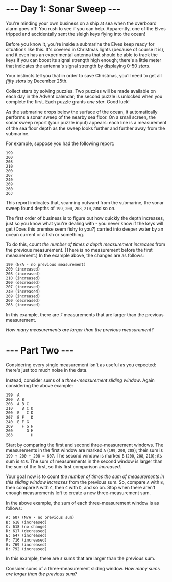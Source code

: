 ﻿# --- Day 1: Sonar Sweep ---

You're minding your own business on a ship at sea when the overboard alarm goes off! You rush to see if you can help. Apparently, one of the Elves tripped and accidentally sent the sleigh keys flying into the ocean!

Before you know it, you're inside a submarine the Elves keep ready for situations like this. It's covered in Christmas lights (because of course it is), and it even has an experimental antenna that should be able to track the keys if you can boost its signal strength high enough; there's a little meter that indicates the antenna's signal strength by displaying 0-50 *stars*.

Your instincts tell you that in order to save Christmas, you'll need to get all *fifty stars* by December 25th.

Collect stars by solving puzzles.  Two puzzles will be made available on each day in the Advent calendar; the second puzzle is unlocked when you complete the first.  Each puzzle grants *one star*. Good luck!

As the submarine drops below the surface of the ocean, it automatically performs a sonar sweep of the nearby sea floor. On a small screen, the sonar sweep report (your puzzle input) appears: each line is a measurement of the sea floor depth as the sweep looks further and further away from the submarine.

For example, suppose you had the following report:


```
199
200
208
210
200
207
240
269
260
263
```


This report indicates that, scanning outward from the submarine, the sonar sweep found depths of ```199```, ```200```, ```208```, ```210```, and so on.

The first order of business is to figure out how quickly the depth increases, just so you know what you're dealing with - you never know if the keys will get (Does this premise seem fishy to you?) carried into deeper water by an ocean current or a fish or something.

To do this, count *the number of times a depth measurement increases* from the previous measurement. (There is no measurement before the first measurement.) In the example above, the changes are as follows:


```
199 (N/A - no previous measurement)
200 (increased)
208 (increased)
210 (increased)
200 (decreased)
207 (increased)
240 (increased)
269 (increased)
260 (decreased)
263 (increased)
```


In this example, there are *```7```* measurements that are larger than the previous measurement.

*How many measurements are larger than the previous measurement?*

# --- Part Two ---

Considering every single measurement isn't as useful as you expected: there's just too much noise in the data.

Instead, consider sums of a *three-measurement sliding window*.  Again considering the above example:


```
199  A      
200  A B    
208  A B C  
210    B C D
200  E   C D
207  E F   D
240  E F G  
269    F G H
260      G H
263        H
```


Start by comparing the first and second three-measurement windows. The measurements in the first window are marked ```A``` (```199```, ```200```, ```208```); their sum is ```199 + 200 + 208 = 607```. The second window is marked ```B``` (```200```, ```208```, ```210```); its sum is ```618```. The sum of measurements in the second window is larger than the sum of the first, so this first comparison *increased*.

Your goal now is to count *the number of times the sum of measurements in this sliding window increases* from the previous sum. So, compare ```A``` with ```B```, then compare ```B``` with ```C```, then ```C``` with ```D```, and so on. Stop when there aren't enough measurements left to create a new three-measurement sum.

In the above example, the sum of each three-measurement window is as follows:


```
A: 607 (N/A - no previous sum)
B: 618 (increased)
C: 618 (no change)
D: 617 (decreased)
E: 647 (increased)
F: 716 (increased)
G: 769 (increased)
H: 792 (increased)
```


In this example, there are *```5```* sums that are larger than the previous sum.

Consider sums of a three-measurement sliding window. *How many sums are larger than the previous sum?*